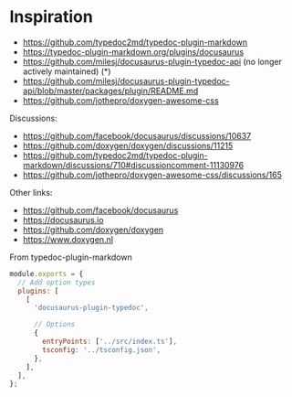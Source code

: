 # Inspiration

- https://github.com/typedoc2md/typedoc-plugin-markdown
- https://typedoc-plugin-markdown.org/plugins/docusaurus
- https://github.com/milesj/docusaurus-plugin-typedoc-api (no longer actively maintained) (*)
- https://github.com/milesj/docusaurus-plugin-typedoc-api/blob/master/packages/plugin/README.md
- https://github.com/jothepro/doxygen-awesome-css

Discussions:

- https://github.com/facebook/docusaurus/discussions/10637
- https://github.com/doxygen/doxygen/discussions/11215
- https://github.com/typedoc2md/typedoc-plugin-markdown/discussions/710#discussioncomment-11130976
- https://github.com/jothepro/doxygen-awesome-css/discussions/165

Other links:

- https://github.com/facebook/docusaurus
- https://docusaurus.io
- https://github.com/doxygen/doxygen
- https://www.doxygen.nl

From typedoc-plugin-markdown

```js
module.exports = {
  // Add option types
  plugins: [
    [
      'docusaurus-plugin-typedoc',

      // Options
      {
        entryPoints: ['../src/index.ts'],
        tsconfig: '../tsconfig.json',
      },
    ],
  ],
};
```

